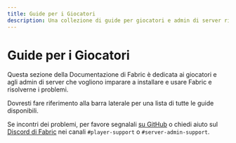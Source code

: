 ```yaml
---
title: Guide per i Giocatori
description: Una collezione di guide per giocatori e admin di server riguardo all'installazione e all'utilizzo di Fabric.
---
```


# Guide per i Giocatori

Questa sezione della Documentazione di Fabric è dedicata ai giocatori e agli admin di server che vogliono imparare a installare e usare Fabric e risolverne i problemi.

Dovresti fare riferimento alla barra laterale per una lista di tutte le guide disponibili.

Se incontri dei problemi, per favore segnalali [su GitHub](https://github.com/FabricMC/fabric-docs) o chiedi aiuto sul [Discord di Fabric](https://discord.gg/v6v4pMv) nei canali `#player-support` o `#server-admin-support`.

